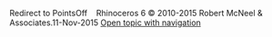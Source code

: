---
---

Redirect to PointsOff&#160;
&#160;
Rhinoceros 6 © 2010-2015 Robert McNeel &amp; Associates.11-Nov-2015
 [Open topic with navigation](pointsoff.html) 

